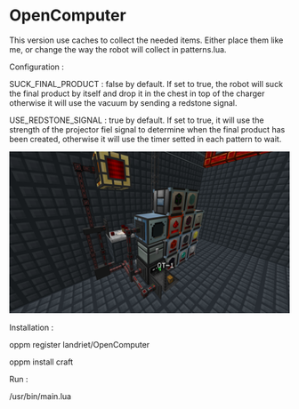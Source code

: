﻿# OpenComputer

This version use caches to collect the needed items. Either place them like me, or change the way the robot will collect in patterns.lua.

Configuration :

SUCK_FINAL_PRODUCT : false by default. If set to true, the robot will suck the final product by itself and drop it in the chest in top of the charger otherwise it will use the vacuum by sending a redstone signal.

USE_REDSTONE_SIGNAL : true by default. If set to true, it will use the strength of the projector fiel signal to determine when the final product has been created, otherwise it will use the timer setted in each pattern to wait.

![alt text](https://github.com/landriet/OpenComputer/blob/master/2020-06-13_13.37.19.png?raw=true)

Installation :

oppm register landriet/OpenComputer

oppm install craft

Run :

/usr/bin/main.lua